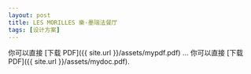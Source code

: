 ```yaml
---
layout: post
title: LES MORILLES 樂·墨瑞法餐厅
tags: [设计方案]
---
```


你可以直接 [下载 PDF]({{ site.url }}/assets/mypdf.pdf)
… 你可以直接 [下载 PDF]({{ site.url }}/assets/mydoc.pdf).
